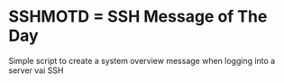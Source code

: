 # SSHMOTD = SSH Message of The Day

Simple script to create a system overview message when logging into a server vai SSH
